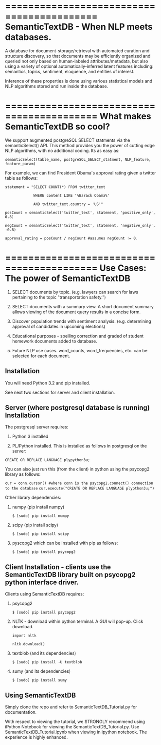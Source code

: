 ==========================================
SemanticTextDB - When NLP meets databases.
==========================================

A database for document-storage/retrieval with automated curation
and structure discovery, so that documents may be efficiently organized 
and queried not only based on human-labeled attributes/metadata, but also using 
a variety of optional automatically-inferred latent features including: 
semantics, topics, sentiment, eloquence, and entities of interest. 

Inference of these properties is done using various statistical models and 
NLP algorithms stored and run inside the database.

==========================================
What makes SemanticTextDB so cool?
==========================================

We support augmented postgreSQL SELECT statments via the semanticSelect() API. This method provides you the power of cutting edge NLP
algorithms, with no additional coding. Its as easy as:

`semanticSelect(table_name, postgreSQL_SELECT_statment, NLP_feature, feature_param)`

For example, we can find President Obama's approval rating given a twitter table as follows:

`statement = "SELECT COUNT(*) FROM twitter_text` 

`             WHERE content LIKE '%Barack Obama%'`

`             AND twitter_text.country = 'US'"`

`posCount = semanticSelect('twitter_text', statement, 'positive_only', 0.8)`

`negCount = semanticSelect('twitter_text', statement, 'negative_only', -0.8)`

`approval_rating = posCount / negCount #assumes negCount != 0.`

==========================================
Use Cases: The power of SemanticTextDB
==========================================

1. SELECT documents by topic. (e.g. lawyers can search for laws pertaining to the topic "transportation safety.")

2. SELECT documents with a summary view. A short document summary allows viewing of the document query results in a concise form.

3. Discover population trends with sentiment analysis. (e.g. determining approval of candidates in upcoming elections)

4. Educational purposes - spelling correction and graded of student homework documents added to database.

5. Future NLP use cases. word_counts, word_frequencies, etc. can be selected for each document.

Installation
------------

You will need Python 3.2 and pip installed.

See next two sections for server and client installation.

Server (where postgresql database is running) Installation
-----------------------------------------------------------------
The postgresql server requires:

1. Python 3 installed

2. PL/Python installed. This is installed as follows in postgresql on the server:

`CREATE OR REPLACE LANGUAGE plypython3u;`

You can also just run this (from the client) in python using the psycopg2 library as follows:

`cur = conn.cursor() #where conn is the psycopg2.connect() connection to the database`
`cur.execute("CREATE OR REPLACE LANGUAGE plypthon3u;")`

Other library dependencies:

1. numpy (pip install numpy)

    `$ [sudo] pip install numpy`

2. scipy (pip install scipy)

    `$ [sudo] pip install scipy`

3. pyscopg2 which can be installed with pip as follows:

    `$ [sudo] pip install psycopg2`


Client Installation - clients use the SemanticTextDB library built on psycopg2 python interface driver.
---------------------------------------------------------------

Clients using SemanticTextDB requires:

1. psycopg2

    `$ [sudo] pip install psycopg2`

2. NLTK - download within python terminal. A GUI will pop-up. Click download.

    `import nltk`

    `nltk.download()`

3. textblob (and its dependencies)

    `$ [sudo] pip install -U textblob`

4. sumy (and its dependencies)

    `$ [sudo] pip install sumy`


Using SemanticTextDB
--------------------

Simply clone the repo and refer to SemanticTextDB_Tutorial.py for documentation.

With respect to viewing the tutorial, we STRONGLY recommend using iPython Notebook for viewing the SemanticTextDB_Tutorial.py.
Use SemanticTextDB_Tutorial.ipynb when viewing in ipython notebook. The experience is highly enhanced.